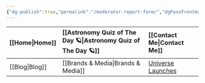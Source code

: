 ```yaml
---
{"dg-publish":true,"permalink":"/moderator-report-form/","dgPassFrontmatter":true,"noteIcon":"","created":"","updated":""}
---
```



<div class="transclusion internal-embed is-loaded"><div class="markdown-embed">



| [[Home\|Home]] | [[Astronomy Quiz of The Day 🪐\|Astronomy Quiz of The Day 🪐]] | [[Contact Me\|Contact Me]]                                |
|:-------- |:-------------------------------- |:--------------------------------------------- |
| [[Blog\|Blog]] | [[Brands & Media\|Brands & Media]]           | [Universe Launches](https://stardashusa.com/) |


</div></div>


<div data-tf-widget="x7VX3vma" data-tf-opacity="0" data-tf-iframe-props="title=Urgent Report Form" data-tf-transitive-search-params data-tf-medium="snippet" style="width:100%;height:500px;"></div><script src="//embed.typeform.com/next/embed.js"></script>